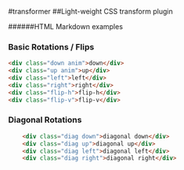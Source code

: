 #transformer
##Light-weight CSS transform plugin


######HTML Markdown examples

### Basic Rotations / Flips
```html
<div class="down anim">down</div>
<div class="up anim">up</div>
<div class="left">left</div>
<div class="right">right</div>
<div class="flip-h">flip-h</div>
<div class="flip-v">flip-v</div>
```

### Diagonal Rotations
```html
	<div class="diag down">diagonal down</div>
	<div class="diag up">diagonal up</div>
	<div class="diag left">diagonal left</div>
	<div class="diag right">diagonal right</div>
```
